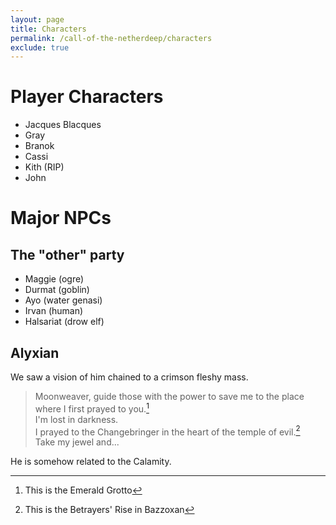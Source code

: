 ```yaml
---
layout: page
title: Characters
permalink: /call-of-the-netherdeep/characters
exclude: true
---
```


# Player Characters

- Jacques Blacques
- Gray
- Branok
- Cassi
- Kith (RIP)
- John

# Major NPCs

## The "other" party

- Maggie (ogre)
- Durmat (goblin)
- Ayo (water genasi)
- Irvan (human)
- Halsariat (drow elf)

## Alyxian

We saw a vision of him chained to a crimson fleshy mass.
> Moonweaver, guide those with the power to save me to the place where I first prayed to
> you.[^1]  
> I'm lost in darkness.  
> I prayed to the Changebringer in the heart of the temple of evil.[^2]  
> Take my jewel and...

[^1]: This is the Emerald Grotto
[^2]: This is the Betrayers' Rise in Bazzoxan

He is somehow related to the Calamity.
